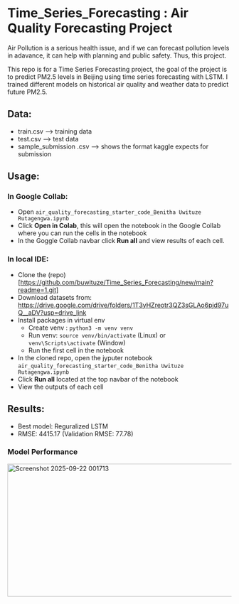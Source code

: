 # Time_Series_Forecasting : Air Quality Forecasting Project

Air Pollution is a serious health issue, and if we can forecast pollution levels in adavance, it can help with planning and public safety. Thus, this project.

This repo is for a Time Series Forecasting project, the goal of the project is to predict PM2.5 levels in Beijing using time series forecasting with LSTM. I trained different models on historical air quality and weather data to predict future PM2.5.

## Data:

- train.csv --> training data
- test.csv --> test data
- sample_submission .csv --> shows the format kaggle expects for submission

## Usage:

### In Google Collab: 

 - Open `air_quality_forecasting_starter_code_Benitha Uwituze Rutagengwa.ipynb`
 - Click **Open in Colab**, this will open the notebook in the Google Collab where you can run the cells in the notebook
 - In the Goggle Collab navbar click **Run all** and view results of each cell.

### In local IDE:

- Clone the (repo)[https://github.com/buwituze/Time_Series_Forecasting/new/main?readme=1.git]
- Download datasets from: https://drive.google.com/drive/folders/1T3yHZreotr3QZ3sGLAo6pjd97uQ__aDV?usp=drive_link
- Install packages in virtual env
  - Create venv : `python3 -m venv venv`
  - Run venv: `source venv/bin/activate` (Linux) or `venv\Scripts\activate`  (Window)
  - Run the first cell in the notebook 
- In the cloned repo, open the jyputer notebook `air_quality_forecasting_starter_code_Benitha Uwituze Rutagengwa.ipynb`
-  Click **Run all** located at the top navbar of the notebook
- View the outputs of each cell

## Results:

- Best model: Reguralized LSTM
- RMSE: 4415.17 (Validation RMSE: 77.78)

### Model Performance

<img width="1207" height="299" alt="Screenshot 2025-09-22 001713" src="https://github.com/user-attachments/assets/59bec62a-d62a-4826-b42f-4b999ac6ed1b" />
